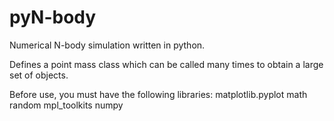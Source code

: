 # pyN-body

Numerical N-body simulation written in python.

Defines a point mass class which can be called many times to obtain a large set of objects.

Before use, you must have the following libraries:
matplotlib.pyplot
math
random
mpl_toolkits
numpy
